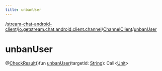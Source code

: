 ```yaml
---
title: unbanUser
---
```

/[stream-chat-android-client](../../index.md)/[io.getstream.chat.android.client.channel](../index.md)/[ChannelClient](index.md)/[unbanUser](unbanUser.md)  
  
  
  
# unbanUser  
@[CheckResult](https://developer.android.com/reference/kotlin/androidx/annotation/CheckResult.html)()fun [unbanUser](unbanUser.md)(targetId: [String](https://kotlinlang.org/api/latest/jvm/stdlib/kotlin/-string/index.html)): Call&lt;[Unit](https://kotlinlang.org/api/latest/jvm/stdlib/kotlin/-unit/index.html)&gt;
